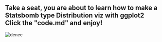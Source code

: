 ## Take a seat, you are about to learn how to make a Statsbomb type Distribution viz with ggplot2<br>Click the "code.md" and enjoy!

![denee](https://user-images.githubusercontent.com/65786664/226614796-23083189-e5a2-4ed3-9776-7e56c3cf9da3.png)
